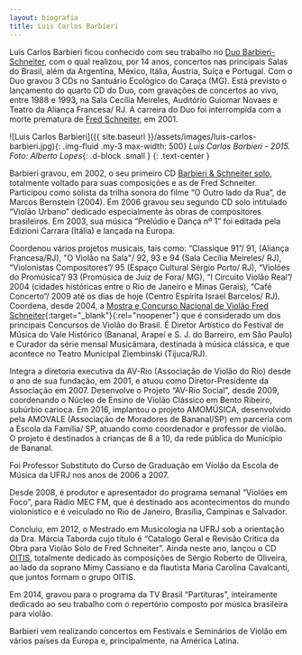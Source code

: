 ```yaml
---
layout: biografia
title: Luis Carlos Barbieri
---
```


Luis Carlos Barbieri ficou conhecido com seu trabalho no [Duo Barbieri-Schneiter](/duo-barbieri-schneiter), com o qual realizou, por 14 anos, concertos nas principais Salas do Brasil, além da Argentina, México, Itália, Áustria, Suíça e Portugal. Com o
Duo gravou 3 CDs no Santuário Ecológico do Caraça (MG). Está previsto o lançamento do quarto CD do Duo, com gravações de
concertos ao vivo, entre 1988 e 1993, na Sala Cecília Meireles, Auditório Guiomar Novaes e Teatro da Aliança Francesa/
RJ. A carreira do Duo foi interrompida com a morte prematura de [Fred Schneiter](/fred-schneiter), em 2001.

![Luis Carlos Barbieri]({{ site.baseurl }}/assets/images/luis-carlos-barbieri.jpg){: .img-fluid .my-3 max-width: 500}
*Luis Carlos Barbieri - 2015. Foto: Alberto Lopes*{: .d-block .small }
{: .text-center }

Barbieri gravou, em 2002, o seu primeiro CD [Barbieri &amp; Schneiter solo](/album/barbieri-schneiter-solo), totalmente
voltado para suas composições e as de Fred Schneiter. Participou como solista da trilha sonora do filme “O Outro lado da
Rua”, de Marcos Bernstein (2004). Em 2006 gravou seu segundo CD solo intitulado “Violão Urbano” dedicado especialmente
às obras de compositores brasileiros. Em 2003, sua música “Prelúdio e Dança nº 1” foi editada pela Edizioni Carrara (Itália) e lançada na Europa.

Coordenou vários projetos musicais, tais como: “Classique 91”/ 91, (Aliança Francesa/RJ), "O Violão na Sala"/ 92, 93 e
94 (Sala Cecília Meireles/ RJ), “Violonistas Compositores”/ 95 (Espaço Cultural Sérgio Porto/ RJ), “Violões do
Promúsica”/ 93 (Promúsica de Juiz de Fora/ MG), “I Circuito Violão Real”/ 2004 (cidades históricas entre o Rio de
Janeiro e Minas Gerais), “Café Concerto”/ 2009 até os dias de hoje (Centro Espírita Israel Barcelos/ RJ). Coordena,
desde 2004, a [Mostra e Concurso Nacional de Violão Fred Schneiter](http://www.mostrafred.com){:target="_blank"}{:rel="noopener"} que é considerado um dos principais Concursos de Violão do Brasil. É Diretor Artístico do
Festival de Música do Vale Histórico (Bananal, Arapeí e S. J. do Barreiro, em São Paulo) e Curador da série mensal
Musicâmara, destinada à música clássica, e que acontece no Teatro Municipal Ziembinski (Tijuca/RJ).

Integra a diretoria executiva da AV-Rio (Associação de Violão do Rio) desde o ano de sua fundação, em 2001, e atuou como
Diretor-Presidente da Associação em 2007. Desenvolve o Projeto “AV-Rio Social”, desde 2009, coordenando o Núcleo de
Ensino de Violão Clássico em Bento Ribeiro, subúrbio carioca. Em 2016, implantou o projeto AMOMÚSICA, desenvolvido pela
AMOVALE (Associação de Moradores de Bananal/SP) em parceria com a Escola da Família/ SP, atuando como coordenador e
professor de violão. O projeto é destinados à crianças de 8 a 10, da rede pública do Município de Bananal.

Foi Professor Substituto do Curso de Graduação em Violão da Escola de Música da UFRJ nos anos de 2006 a 2007.

Desde 2008, é produtor e apresentador do programa semanal “Violões em Foco”, para Rádio MEC FM, que é destinado aos
acontecimentos do mundo violonístico e é veiculado no Rio de Janeiro, Brasília, Campinas e Salvador.

Concluiu, em 2012, o Mestrado em Musicologia na UFRJ sob a orientação da Dra. Márcia Taborda cujo título é “Catalogo
Geral e Revisão Crítica da Obra para Violão Solo de Fred Schneiter”. Ainda neste ano, lançou o CD [OITIS](/album/oitis), totalmente dedicado às composições de Sérgio Roberto de Oliveira, ao lado da soprano Mimy Cassiano e da flautista Maria Carolina Cavalcanti, que juntos formam o grupo OITIS.

Em 2014, gravou para o programa da TV Brasil “Partituras”, inteiramente dedicado ao seu trabalho com o repertório
composto por música brasileira para violão.

Barbieri vem realizando concertos em Festivais e Seminários de Violão em vários países da Europa e, principalmente, na
América Latina.